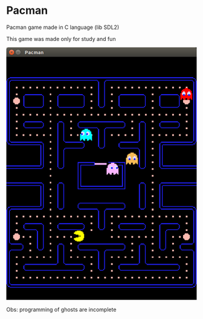# Pacman
Pacman game made in C language (lib SDL2)

This game was made only for study and fun

![Pacman Gameplay](pacman_gameplay.png)

Obs: programming of ghosts are incomplete
